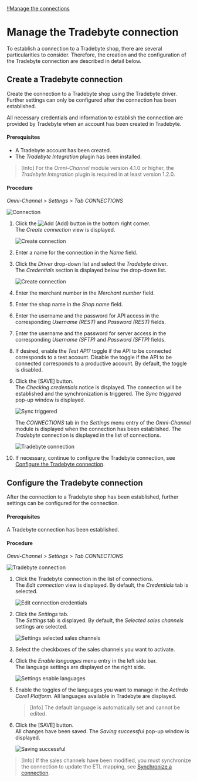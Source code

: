 [!!Manage the connections](./01_ManageConnections.md)

# Manage the Tradebyte connection

To establish a connection to a Tradebyte shop, there are several particularities to consider. Therefore, the creation and the configuration of the Tradebyte connection are described in detail below.


## Create a Tradebyte connection

Create the connection to a Tradebyte shop using the Tradebyte driver. Further settings can only be configured after the connection has been established.

All necessary credentials and information to establish the connection are provided by Tradebyte when an account has been created in Tradebyte.

#### Prerequisites

- A Tradebyte account has been created.
- The *Tradebyte Integration* plugin has been installed.

> [Info] For the *Omni-Channel* module version 4.1.0 or higher, the *Tradebyte Integration* plugin is required in at least version 1.2.0.

#### Procedure

*Omni-Channel > Settings > Tab CONNECTIONS*

![Connection](../../Assets/Screenshots/Channels/Settings/Connections/Connection.png "[Connection]")

1. Click the ![Add](../../Assets/Icons/Plus01.png "[Add]") (Add) button in the bottom right corner.    
    The *Create connection* view is displayed.

    ![Create connection](../../Assets/Screenshots/Channels/Settings/Connections/CreateConnection.png "[Create connection]")

2. Enter a name for the connection in the *Name* field.

3. Click the *Driver* drop-down list and select the *Tradebyte* driver.  
    The *Credentials* section is displayed below the drop-down list.

    ![Create connection](../../Assets/Screenshots/Channels/Settings/Connections/Tradebyte/CreateConnectionCredentials.png "[Create connection]")

4. Enter the merchant number in the *Merchant number* field.

5. Enter the shop name in the *Shop name* field.

6. Enter the username and the password for API access in the corresponding *Username (REST)* and *Password (REST)* fields.

7. Enter the username and the password for server access in the corresponding *Username (SFTP)* and *Password (SFTP)* fields.

8. If desired, enable the *Test API?* toggle if the API to be connected corresponds to a test account. Disable the toggle if the API to be connected corresponds to a productive account. By default, the toggle is disabled.

9. Click the [SAVE] button.  
    The *Checking credentials* notice is displayed. The connection will be established and the synchronization is triggered. The *Sync triggered* pop-up window is displayed.  

    ![Sync triggered](../../Assets/Screenshots/Channels/Settings/Connections/SyncTriggered.png "[Sync triggered]")

    The *CONNECTIONS* tab in the *Settings* menu entry of the *Omni-Channel* module is displayed when the connection has been established. The *Tradebyte* connection is displayed in the list of connections.

    ![Tradebyte connection](../../Assets/Screenshots/Channels/Settings/Connections/Tradebyte/Connections.png "[Tradebyte connection]")	

10. If necessary, continue to configure the Tradebyte connection, see [Configure the Tradebyte connection](#configure-the-Tradebyte-connection).


## Configure the Tradebyte connection   

After the connection to a Tradebyte shop has been established, further settings can be configured for the connection.

#### Prerequisites

A Tradebyte connection has been established.

#### Procedure

*Omni-Channel > Settings > Tab CONNECTIONS*

![Tradebyte connection](../../Assets/Screenshots/Channels/Settings/Connections/Tradebyte/Connections.png "[Tradebyte connection]")

1. Click the Tradebyte connection in the list of connections.   
    The *Edit connection* view is displayed. By default, the *Credentials* tab is selected.

    ![Edit connection credentials](../../Assets/Screenshots/Channels/Settings/Connections/Tradebyte/EditConnectionCredentials.png "[Edit connection credentials]")

2. Click the *Settings* tab.   
    The *Settings* tab is displayed. By default, the *Selected sales channels* settings are selected. 

    ![Settings selected sales channels](../../Assets/Screenshots/Channels/Settings/Connections/Tradebyte/EditConnectionSettings_SelectedSalesChannels.png "[Settings selected sales channels]")

3. Select the checkboxes of the sales channels you want to activate.  

4. Click the *Enable languages* menu entry in the left side bar.  
    The language settings are displayed on the right side. 

    ![Settings enable languages](../../Assets/Screenshots/Channels/Settings/Connections/Tradebyte/EditConnectionSettings_EnableLanguages.png "[Settings enable languages]")

5. Enable the toggles of the languages you want to manage in the *Actindo Core1 Platform*. All languages available in Tradebyte are displayed.

    > [Info] The default language is automatically set and cannot be edited.

6. Click the [SAVE] button.  
    All changes have been saved. The *Saving successful* pop-up window is displayed.

    ![Saving successful](../../Assets/Screenshots/Channels/Settings/Connections/SavingSuccessful.png "[Saving successful]")

> [Info] If the sales channels have been modified, you must synchronize the connection to update the ETL mapping, see [Synchronize a connection](../Integration/01_ManageConnections.md#synchronize-a-connection).